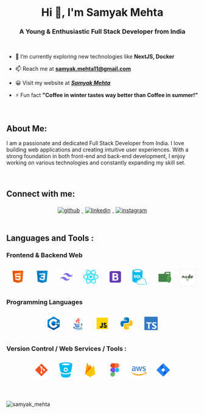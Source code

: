 <h1 align="center">Hi 👋, I'm Samyak Mehta</h1>

<h3 align="center">A Young & Enthusiastic Full Stack Developer from India</h3>

<br/>

- 💬 I’m currently exploring new technologies like **NextJS, Docker**

- 📫 Reach me at **samyak.mehta11@gmail.com**

- 😀 Visit my website at <a href="https://samyak-mehta.web.app" target="_blank">**_Samyak Mehta_**</a>

- ⚡ Fun fact **"Coffee in winter tastes way better than Coffee in summer!"**

<br />

## About Me:

I am a passionate and dedicated Full Stack Developer from India. I love building web applications and creating intuitive user experiences. With a strong foundation in both front-end and back-end development, I enjoy working on various technologies and constantly expanding my skill set.

<br />

## Connect with me:

<div align="center">
  <a href="https://github.com/1107-itssamyak" 
  target="_blank">
  <img 
    src="https://img.shields.io/badge/github-%2324292e.svg?&style=for-the-badge&logo=github&logoColor=white" 
    alt=github 
    style="margin: 5px;" />
</a>
<a 
  href="https://www.linkedin.com/in/samyak-mehta11/"
   target="_blank">
    <img 
      src=https://img.shields.io/badge/linkedin-%231E77B5.svg?&style=for-the-badge&logo=linkedin&logoColor=white alt=linkedin 
      style="margin: 5px;" />
</a>
<a 
  href="https://www.instagram.com/_samyak___/" 
  target="_blank">
    <img 
      src=https://img.shields.io/badge/instagram-%23000000.svg?&style=for-the-badge&logo=instagram&logoColor=white alt=instagram 
      style="margin: 5px;" />
</a>  
</div>

<br />

## Languages and Tools :

### Frontend & Backend Web

<div align="center">  
  <img 
    style="margin: 5px; padding: 5px;"
    src="./assets/html-5.svg" 
    alt="HTML5" 
    height="40" />  
  <img 
    style="margin: 5px; padding: 5px;"
    src="./assets/css3.svg" 
    alt="CSS3" 
    height="40" />
  <img 
    style="margin: 5px; padding: 5px;" 
    src="./assets/tailwind-css.svg" 
    alt="tailwind css"
    height="40" />
  <img
    style="margin: 5px; padding: 5px;" 
    src="./assets/react.svg" 
    alt="React" 
    height="40" />  
  <img 
    style="margin: 5px; padding: 5px;"
    src="./assets/bootstrap.svg" 
    alt="Bootstrap" 
    height="40" /> 
  <img
    style="margin: 5px; padding: 5px;" 
    src="./assets/mysql.svg" 
    alt="MySQL" 
    height="40" /> 
  <img
    style="margin: 5px; padding: 5px;" 
    src="./assets/mongodb.svg" 
    alt="MongoDB" 
    height="40" /> 
  <img
    style="margin: 4px; background-color: #f9f9f9; padding: 4px; border-radius: 8px;" 
    src="./assets/node-js.svg" 
    alt="MySQL" 
    height="40" /> 
</div>

### Programming Languages

<div align="center">  
  <img 
    style="margin: 5px; padding: 5px;"
    src="./assets/c++.svg" 
    alt="c++" 
    height="40" />  
  <img 
    style="margin: 5px; padding: 5px;"
    src="./assets/java.svg" 
    alt="java" 
    height="40" />  
  <img 
    style="margin: 5px; padding: 5px;"
    src="./assets/javascript.svg" 
    alt="javascript" 
    height="40" />  
  <img 
    style="margin: 5px; padding: 5px;"
    src="./assets/python.svg" 
    alt="python" 
    height="40" />  
  <img 
    style="margin: 5px; padding: 5px;"
    src="./assets/typescript.svg" 
    alt="typescript" 
    height="40" />  
</div>

### Version Control / Web Services / Tools :

<div align="center">
  <img 
    style="margin: 5px; padding: 5px;"
    src="./assets/git.svg" 
    alt="Git" 
    height="40" />
  <img 
    style="margin: 5px; padding: 5px;"
    src="./assets/bitbucket.svg" 
    alt="BitBucket" 
    height="40" />
  <img 
    style="margin: 5px; padding: 5px;"
    src="./assets/firebase.svg" 
    alt="Firebase" 
    height="40" />
  <img 
    style="margin: 5px; padding: 5px;"
    src="./assets/figma.svg" 
    alt="Figma" 
    height="40" />
  <img 
    style="margin: 5px; padding: 5px;"
    src="./assets/aws.svg" 
    alt="AWS" 
    height="40" />
  <img 
    style="margin: 5px; padding: 5px;"
    src="./assets/jira.svg" 
    alt="Jira" 
    height="40" />
</div>

<br/>
<br/>

<p> 
  <img 
    src=https://github-readme-stats.vercel.app/api?username=1107-itssamyak&show_icons=true alt=samyak_mehta /> 
</p>
